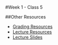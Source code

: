 #Week 1 - Class 5



##Other Resources
* [Grading Resources](~/Resources/)
* [Lecture Resources](lecture/)
* [Lecture Slides]()
